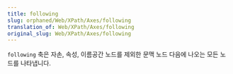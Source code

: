 ```yaml
---
title: following
slug: orphaned/Web/XPath/Axes/following
translation_of: Web/XPath/Axes/following
original_slug: Web/XPath/Axes/following
---
```


`following` 축은 자손, 속성, 이름공간 노드를 제외한 문맥 노드 다음에 나오는 모든 노드를 나타냅니다.
